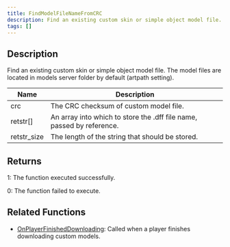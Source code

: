 ```yaml
---
title: FindModelFileNameFromCRC
description: Find an existing custom skin or simple object model file.
tags: []
---
```


<VersionWarn version='SA-MP 0.3.DL R1' />

## Description

Find an existing custom skin or simple object model file. The model files are located in models server folder by default (artpath setting).

| Name        | Description                                                           |
| ----------- | --------------------------------------------------------------------- |
| crc         | The CRC checksum of custom model file.                                |
| retstr[]    | An array into which to store the .dff file name, passed by reference. |
| retstr_size | The length of the string that should be stored.                       |

## Returns

1: The function executed successfully.

0: The function failed to execute.

## Related Functions

- [OnPlayerFinishedDownloading](../callbacks/OnPlayerFinishedDownloading): Called when a player finishes downloading custom models.
